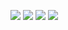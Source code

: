 [![](https://raw.githubusercontent.com/yamaneco28/yamaneco28/main/profile-summary-card-output/nord_dark/0-profile-details.svg)](https://github.com/vn7n24fzkq/github-profile-summary-cards)
[![](https://raw.githubusercontent.com/yamaneco28/yamaneco28/main/profile-summary-card-output/nord_dark/1-repos-per-language.svg)](https://github.com/vn7n24fzkq/github-profile-summary-cards)
[![](https://raw.githubusercontent.com/yamaneco28/yamaneco28/main/profile-summary-card-output/nord_dark/2-most-commit-language.svg)](https://github.com/vn7n24fzkq/github-profile-summary-cards)
[![](https://raw.githubusercontent.com/yamaneco28/yamaneco28/main/profile-summary-card-output/nord_dark/3-stats.svg)](https://github.com/vn7n24fzkq/github-profile-summary-cards)
